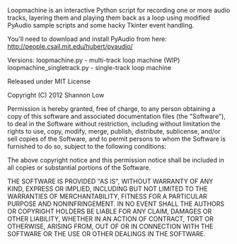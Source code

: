 Loopmachine is an interactive Python script for recording one or more audio tracks, layering them and playing them back as a loop using modified PyAudio sample scripts and some hacky Tkinter event handling.

You'll need to download and install PyAudio from here:
http://people.csail.mit.edu/hubert/pyaudio/

Versions:
loopmachine.py - multi-track loop machine (WIP)
loopmachine_singletrack.py - single-track loop machine

Released under MIT License

Copyright (C) 2012 Shannon Low

Permission is hereby granted, free of charge, to any person obtaining a copy of this software and associated documentation files (the "Software"), to deal in the Software without restriction, including without limitation the rights to use, copy, modify, merge, publish, distribute, sublicense, and/or sell copies of the Software, and to permit persons to whom the Software is furnished to do so, subject to the following conditions:

The above copyright notice and this permission notice shall be included in all copies or substantial portions of the Software.

THE SOFTWARE IS PROVIDED "AS IS", WITHOUT WARRANTY OF ANY KIND, EXPRESS OR IMPLIED, INCLUDING BUT NOT LIMITED TO THE WARRANTIES OF MERCHANTABILITY, FITNESS FOR A PARTICULAR PURPOSE AND NONINFRINGEMENT. IN NO EVENT SHALL THE AUTHORS OR COPYRIGHT HOLDERS BE LIABLE FOR ANY CLAIM, DAMAGES OR OTHER LIABILITY, WHETHER IN AN ACTION OF CONTRACT, TORT OR OTHERWISE, ARISING FROM, OUT OF OR IN CONNECTION WITH THE SOFTWARE OR THE USE OR OTHER DEALINGS IN THE SOFTWARE.